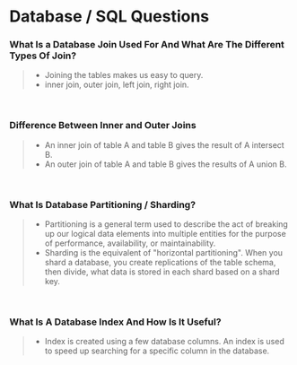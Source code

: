 # Database / SQL Questions

### **What Is a Database Join Used For And What Are The Different Types Of Join?**
> - Joining the tables makes us easy to query.
> - inner join, outer join, left join, right join.

<br/>

### **Difference Between Inner and Outer Joins**
> - An inner join of table A and table B gives the result of A intersect B.
> - An outer join of table A and table B gives the results of A union B.

<br/>

### **What Is Database Partitioning / Sharding?**
> - Partitioning is a general term used to describe the act of breaking up our logical data elements into multiple entities for the purpose of performance, availability, or maintainability.
> - Sharding is the equivalent of "horizontal partitioning". When you shard a database, you create replications of the table schema, then divide, what data is stored in each shard based on a shard key.

<br/>

### **What Is A Database Index And How Is It Useful?**
> - Index is created using a few database columns. An index is used to speed up searching for a specific column in the database.

<br/>

